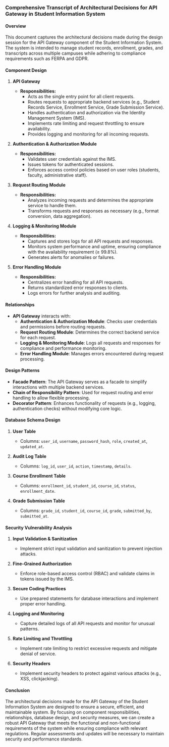 ### Comprehensive Transcript of Architectural Decisions for API Gateway in Student Information System

#### Overview

This document captures the architectural decisions made during the design session for the API Gateway component of the Student Information System. The system is intended to manage student records, enrollment, grades, and transcripts across multiple campuses while adhering to compliance requirements such as FERPA and GDPR.

#### Component Design

1. **API Gateway**
   - **Responsibilities:**
     - Acts as the single entry point for all client requests.
     - Routes requests to appropriate backend services (e.g., Student Records Service, Enrollment Service, Grade Submission Service).
     - Handles authentication and authorization via the Identity Management System (IMS).
     - Implements rate limiting and request throttling to ensure availability.
     - Provides logging and monitoring for all incoming requests.

2. **Authentication & Authorization Module**
   - **Responsibilities:**
     - Validates user credentials against the IMS.
     - Issues tokens for authenticated sessions.
     - Enforces access control policies based on user roles (students, faculty, administrative staff).

3. **Request Routing Module**
   - **Responsibilities:**
     - Analyzes incoming requests and determines the appropriate service to handle them.
     - Transforms requests and responses as necessary (e.g., format conversion, data aggregation).

4. **Logging & Monitoring Module**
   - **Responsibilities:**
     - Captures and stores logs for all API requests and responses.
     - Monitors system performance and uptime, ensuring compliance with the availability requirement (≥ 99.8%).
     - Generates alerts for anomalies or failures.

5. **Error Handling Module**
   - **Responsibilities:**
     - Centralizes error handling for all API requests.
     - Returns standardized error responses to clients.
     - Logs errors for further analysis and auditing.

#### Relationships

- **API Gateway** interacts with:
  - **Authentication & Authorization Module**: Checks user credentials and permissions before routing requests.
  - **Request Routing Module**: Determines the correct backend service for each request.
  - **Logging & Monitoring Module**: Logs all requests and responses for compliance and performance monitoring.
  - **Error Handling Module**: Manages errors encountered during request processing.

#### Design Patterns

- **Facade Pattern**: The API Gateway serves as a facade to simplify interactions with multiple backend services.
- **Chain of Responsibility Pattern**: Used for request routing and error handling to allow flexible processing.
- **Decorator Pattern**: Enhances functionality of requests (e.g., logging, authentication checks) without modifying core logic.

#### Database Schema Design

1. **User Table**
   - Columns: `user_id`, `username`, `password_hash`, `role`, `created_at`, `updated_at`.

2. **Audit Log Table**
   - Columns: `log_id`, `user_id`, `action`, `timestamp`, `details`.

3. **Course Enrollment Table**
   - Columns: `enrollment_id`, `student_id`, `course_id`, `status`, `enrollment_date`.

4. **Grade Submission Table**
   - Columns: `grade_id`, `student_id`, `course_id`, `grade`, `submitted_by`, `submitted_at`.

#### Security Vulnerability Analysis

1. **Input Validation & Sanitization**
   - Implement strict input validation and sanitization to prevent injection attacks.

2. **Fine-Grained Authorization**
   - Enforce role-based access control (RBAC) and validate claims in tokens issued by the IMS.

3. **Secure Coding Practices**
   - Use prepared statements for database interactions and implement proper error handling.

4. **Logging and Monitoring**
   - Capture detailed logs of all API requests and monitor for unusual patterns.

5. **Rate Limiting and Throttling**
   - Implement rate limiting to restrict excessive requests and mitigate denial of service.

6. **Security Headers**
   - Implement security headers to protect against various attacks (e.g., XSS, clickjacking).

#### Conclusion

The architectural decisions made for the API Gateway of the Student Information System are designed to ensure a secure, efficient, and maintainable system. By focusing on component responsibilities, relationships, database design, and security measures, we can create a robust API Gateway that meets the functional and non-functional requirements of the system while ensuring compliance with relevant regulations. Regular assessments and updates will be necessary to maintain security and performance standards.